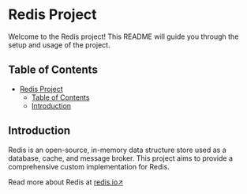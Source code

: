 # Redis Project

Welcome to the Redis project! This README will guide you through the setup and usage of the project.

## Table of Contents
- [Redis Project](#redis-project)
  - [Table of Contents](#table-of-contents)
  - [Introduction](#introduction)

## Introduction

Redis is an open-source, in-memory data structure store used as a database, cache, and message broker. This project aims to provide a comprehensive custom implementation for Redis.

Read more about Redis at [redis.io↗](https://redis.io/)